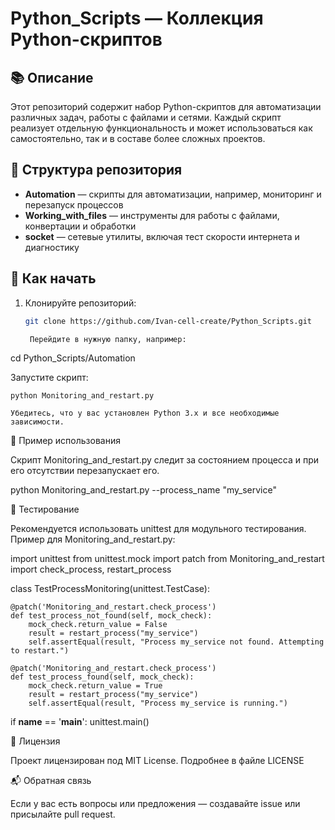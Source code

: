 # Python_Scripts — Коллекция Python-скриптов

## 📚 Описание

Этот репозиторий содержит набор Python-скриптов для автоматизации различных задач, работы с файлами и сетями. Каждый скрипт реализует отдельную функциональность и может использоваться как самостоятельно, так и в составе более сложных проектов.

## 📁 Структура репозитория

- **Automation** — скрипты для автоматизации, например, мониторинг и перезапуск процессов  
- **Working_with_files** — инструменты для работы с файлами, конвертации и обработки  
- **socket** — сетевые утилиты, включая тест скорости интернета и диагностику

## 🚀 Как начать

1. Клонируйте репозиторий:

   ```bash
   git clone https://github.com/Ivan-cell-create/Python_Scripts.git

    Перейдите в нужную папку, например:

cd Python_Scripts/Automation

Запустите скрипт:

    python Monitoring_and_restart.py

    Убедитесь, что у вас установлен Python 3.x и все необходимые зависимости.

🧩 Пример использования

Скрипт Monitoring_and_restart.py следит за состоянием процесса и при его отсутствии перезапускает его.

python Monitoring_and_restart.py --process_name "my_service"

🧪 Тестирование

Рекомендуется использовать unittest для модульного тестирования. Пример для Monitoring_and_restart.py:

import unittest
from unittest.mock import patch
from Monitoring_and_restart import check_process, restart_process

class TestProcessMonitoring(unittest.TestCase):

    @patch('Monitoring_and_restart.check_process')
    def test_process_not_found(self, mock_check):
        mock_check.return_value = False
        result = restart_process("my_service")
        self.assertEqual(result, "Process my_service not found. Attempting to restart.")

    @patch('Monitoring_and_restart.check_process')
    def test_process_found(self, mock_check):
        mock_check.return_value = True
        result = restart_process("my_service")
        self.assertEqual(result, "Process my_service is running.")

if __name__ == '__main__':
    unittest.main()

📄 Лицензия

Проект лицензирован под MIT License. Подробнее в файле LICENSE

📬 Обратная связь

Если у вас есть вопросы или предложения — создавайте issue или присылайте pull request.
